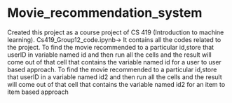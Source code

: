 # Movie_recommendation_system
Created this project as a course project of CS 419 (Introduction to machine learning).
Cs419_Group12_code.ipynb-> It contains all the codes related to the project.
To find the movie recommended to a particular id,store that userID in variable named id and
then run all the cells and the result will come out of that cell that contains the variable named id
for a user to user based approach.
To find the movie recommended to a particular id,store that userID in a variable named id2 and
then run all the cells and the result will come out of that cell that contains the variable named id2
for an item to item based approach
